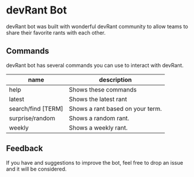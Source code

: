 # devRant Bot

devRant bot was built with wonderful devRant community to allow teams to share their favorite rants with each other.

## Commands

devRant bot has several commands you can use to interact with devRant.

|name              |description                            |
|------------------|---------------------------------------|
|help              |Shows these commands                   |
|latest            |Shows the latest rant                  |
|search/find [TERM]|Shows a rant based on your term.       |
|surprise/random   |Shows a random rant.                   |
|weekly            |Shows a weekly rant.                   |

## Feedback

If you have and suggestions to improve the bot, feel free to drop an issue and it will be considered.
